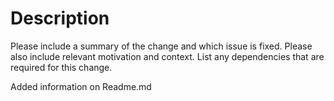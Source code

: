 # Description

Please include a summary of the change and which issue is fixed. Please also include relevant motivation and context. List any dependencies that are required for this change.

Added information on Readme.md
